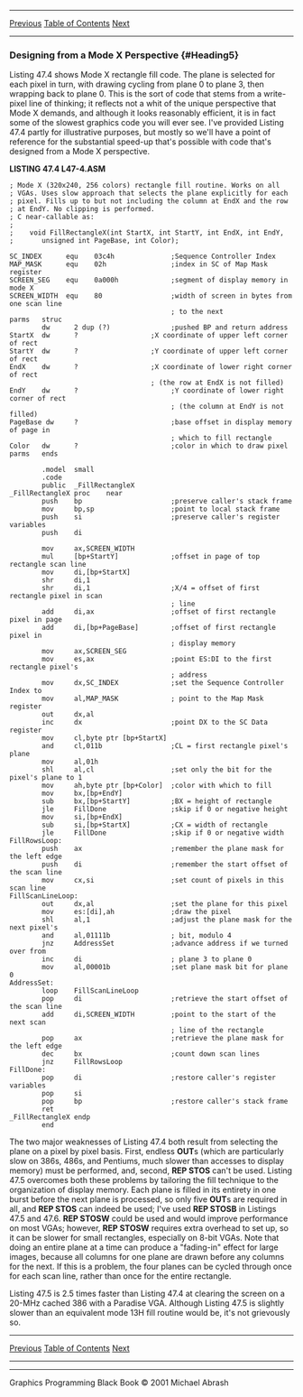   ------------------------ --------------------------------- --------------------
  [Previous](47-03.html)   [Table of Contents](index.html)   [Next](47-05.html)
  ------------------------ --------------------------------- --------------------

### Designing from a Mode X Perspective {#Heading5}

Listing 47.4 shows Mode X rectangle fill code. The plane is selected for
each pixel in turn, with drawing cycling from plane 0 to plane 3, then
wrapping back to plane 0. This is the sort of code that stems from a
write-pixel line of thinking; it reflects not a whit of the unique
perspective that Mode X demands, and although it looks reasonably
efficient, it is in fact some of the slowest graphics code you will ever
see. I've provided Listing 47.4 partly for illustrative purposes, but
mostly so we'll have a point of reference for the substantial speed-up
that's possible with code that's designed from a Mode X perspective.

**LISTING 47.4 L47-4.ASM**

    ; Mode X (320x240, 256 colors) rectangle fill routine. Works on all
    ; VGAs. Uses slow approach that selects the plane explicitly for each
    ; pixel. Fills up to but not including the column at EndX and the row
    ; at EndY. No clipping is performed.
    ; C near-callable as:
    ;
    ;    void FillRectangleX(int StartX, int StartY, int EndX, int EndY,
    ;       unsigned int PageBase, int Color);

    SC_INDEX      equ    03c4h              ;Sequence Controller Index
    MAP_MASK      equ    02h                ;index in SC of Map Mask register
    SCREEN_SEG    equ    0a000h             ;segment of display memory in mode X
    SCREEN_WIDTH  equ    80                 ;width of screen in bytes from one scan line
                                            ; to the next
    parms   struc
            dw      2 dup (?)               ;pushed BP and return address
    StartX  dw      ?                  ;X coordinate of upper left corner of rect
    StartY  dw      ?                  ;Y coordinate of upper left corner of rect
    EndX    dw      ?                  ;X coordinate of lower right corner of rect
                                       ; (the row at EndX is not filled)
    EndY    dw      ?                       ;Y coordinate of lower right corner of rect
                                            ; (the column at EndY is not filled)
    PageBase dw     ?                       ;base offset in display memory of page in
                                            ; which to fill rectangle
    Color   dw      ?                       ;color in which to draw pixel
    parms   ends

            .model  small
            .code
            public  _FillRectangleX
    _FillRectangleX proc    near
            push    bp                      ;preserve caller's stack frame
            mov     bp,sp                   ;point to local stack frame
            push    si                      ;preserve caller's register variables
            push    di

            mov     ax,SCREEN_WIDTH
            mul     [bp+StartY]             ;offset in page of top rectangle scan line
            mov     di,[bp+StartX]
            shr     di,1
            shr     di,1                    ;X/4 = offset of first rectangle pixel in scan
                                            ; line
            add     di,ax                   ;offset of first rectangle pixel in page
            add     di,[bp+PageBase]        ;offset of first rectangle pixel in
                                            ; display memory
            mov     ax,SCREEN_SEG
            mov     es,ax                   ;point ES:DI to the first rectangle pixel's
                                            ; address
            mov     dx,SC_INDEX             ;set the Sequence Controller Index to
            mov     al,MAP_MASK             ; point to the Map Mask register
            out     dx,al
            inc     dx                      ;point DX to the SC Data register
            mov     cl,byte ptr [bp+StartX]
            and     cl,011b                 ;CL = first rectangle pixel's plane
            mov     al,01h
            shl     al,cl                   ;set only the bit for the pixel's plane to 1
            mov     ah,byte ptr [bp+Color]  ;color with which to fill
            mov     bx,[bp+EndY]
            sub     bx,[bp+StartY]          ;BX = height of rectangle
            jle     FillDone                ;skip if 0 or negative height
            mov     si,[bp+EndX]
            sub     si,[bp+StartX]          ;CX = width of rectangle
            jle     FillDone                ;skip if 0 or negative width
    FillRowsLoop:
            push    ax                      ;remember the plane mask for the left edge
            push    di                      ;remember the start offset of the scan line
            mov     cx,si                   ;set count of pixels in this scan line
    FillScanLineLoop:
            out     dx,al                   ;set the plane for this pixel
            mov     es:[di],ah              ;draw the pixel
            shl     al,1                    ;adjust the plane mask for the next pixel's
            and     al,01111b               ; bit, modulo 4
            jnz     AddressSet              ;advance address if we turned over from
            inc     di                      ; plane 3 to plane 0
            mov     al,00001b               ;set plane mask bit for plane 0
    AddressSet:
            loop    FillScanLineLoop
            pop     di                      ;retrieve the start offset of the scan line
            add     di,SCREEN_WIDTH         ;point to the start of the next scan
                                            ; line of the rectangle
            pop     ax                      ;retrieve the plane mask for the left edge
            dec     bx                      ;count down scan lines
            jnz     FillRowsLoop
    FillDone:
            pop     di                      ;restore caller's register variables
            pop     si
            pop     bp                      ;restore caller's stack frame
            ret
    _FillRectangleX endp
            end

The two major weaknesses of Listing 47.4 both result from selecting the
plane on a pixel by pixel basis. First, endless **OUT**s (which are
particularly slow on 386s, 486s, and Pentiums, much slower than accesses
to display memory) must be performed, and, second, **REP STOS** can't be
used. Listing 47.5 overcomes both these problems by tailoring the fill
technique to the organization of display memory. Each plane is filled in
its entirety in one burst before the next plane is processed, so only
five **OUT**s are required in all, and **REP STOS** can indeed be used;
I've used **REP STOSB** in Listings 47.5 and 47.6. **REP STOSW** could
be used and would improve performance on most VGAs; however, **REP
STOSW** requires extra overhead to set up, so it can be slower for small
rectangles, especially on 8-bit VGAs. Note that doing an entire plane at
a time can produce a "fading-in" effect for large images, because all
columns for one plane are drawn before any columns for the next. If this
is a problem, the four planes can be cycled through once for each scan
line, rather than once for the entire rectangle.

Listing 47.5 is 2.5 times faster than Listing 47.4 at clearing the
screen on a 20-MHz cached 386 with a Paradise VGA. Although Listing 47.5
is slightly slower than an equivalent mode 13H fill routine would be,
it's not grievously so.

  ------------------------ --------------------------------- --------------------
  [Previous](47-03.html)   [Table of Contents](index.html)   [Next](47-05.html)
  ------------------------ --------------------------------- --------------------

* * * * *

Graphics Programming Black Book © 2001 Michael Abrash
